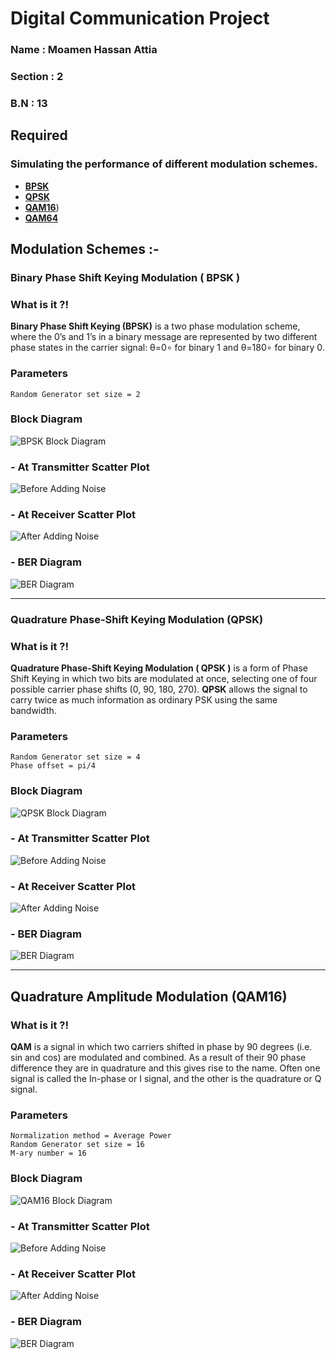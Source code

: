 # **Digital Communication Project**
### **Name** : Moamen Hassan Attia
### **Section** : 2
### **B.N** : 13

## **Required**
### Simulating the performance of different modulation schemes.
- [**BPSK**](#binary-phase-shift-keying-modulation-BPSK)
- [**QPSK**](#quadrature-phase-shift-keying-modulation-qpsk)
- [**QAM16**](#quadrature-amplitude-modulation-qam16))
- [**QAM64**](#quadrature-amplitude-modulation-qam)

## **Modulation Schemes :-**
### **Binary Phase Shift Keying Modulation ( BPSK )**
### What is it ?! 
**Binary Phase Shift Keying (BPSK)** is a two phase modulation scheme, where the 0’s and 1’s in a binary message are represented by two different phase states in the carrier signal: θ=0∘ for binary 1 and θ=180∘ for binary 0.

### Parameters
```
Random Generator set size = 2
```
### Block Diagram
![BPSK Block Diagram](https://github.com/MoamenAttia/Digital-Communication-Project/blob/master/BPSK/Figures/BPSK%20Blocks.PNG)

### - At Transmitter Scatter Plot
![Before Adding Noise](https://github.com/MoamenAttia/Digital-Communication-Project/blob/master/BPSK/Figures/Before%20Noise.PNG) 
### - At Receiver Scatter Plot
![After Adding Noise](https://github.com/MoamenAttia/Digital-Communication-Project/blob/master/BPSK/Figures/After%20Noise.PNG) 
### - BER Diagram
![BER Diagram](https://github.com/MoamenAttia/Digital-Communication-Project/blob/master/BPSK/Figures/ber%20vs%20snr.png)
___
### **Quadrature Phase-Shift Keying Modulation (QPSK)**
### What is it ?! 
**Quadrature Phase-Shift Keying Modulation ( QPSK )** is a form of Phase Shift Keying in which two bits are modulated at once, selecting one of four possible carrier phase shifts (0, 90, 180, 270). **QPSK** allows the signal to carry twice as much information as ordinary PSK using the same bandwidth.

### Parameters
```
Random Generator set size = 4
Phase offset = pi/4
```
### Block Diagram
![QPSK Block Diagram](https://github.com/MoamenAttia/Digital-Communication-Project/blob/master/QPSK/Figures/QPSK%20Blocks.PNG)

### - At Transmitter Scatter Plot
![Before Adding Noise](https://github.com/MoamenAttia/Digital-Communication-Project/blob/master/QPSK/Figures/Before%20Noise.PNG)
### - At Receiver Scatter Plot
![After Adding Noise](https://github.com/MoamenAttia/Digital-Communication-Project/blob/master/QPSK/Figures/After%20Noise.PNG)
### - BER Diagram
![BER Diagram](https://github.com/MoamenAttia/Digital-Communication-Project/blob/master/QPSK/Figures/SNR%20VS%20BER.PNG)
___
## **Quadrature Amplitude Modulation (QAM16)**
### What is it ?!
**QAM** is a signal in which two carriers shifted in phase by 90 degrees (i.e. sin and cos) are modulated and combined. As a result of their 90 phase difference they are in quadrature and this gives rise to the name. Often one signal is called the In-phase or I signal, and the other is the quadrature or Q signal. 
### Parameters
```
Normalization method = Average Power
Random Generator set size = 16
M-ary number = 16
```
### Block Diagram
![QAM16 Block Diagram](https://github.com/MoamenAttia/Digital-Communication-Project/blob/master/16QAM/Figures/QAM%2016%20Blocks.PNG)
### - At Transmitter Scatter Plot
![Before Adding Noise](https://github.com/MoamenAttia/Digital-Communication-Project/blob/master/16QAM/Figures/QAM%2016%20Before%20Noise.PNG)
### - At Receiver Scatter Plot
![After Adding Noise](https://github.com/MoamenAttia/Digital-Communication-Project/blob/master/16QAM/Figures/QAM%2016%20After%20Noise.PNG)
### - BER Diagram
![BER Diagram](https://github.com/MoamenAttia/Digital-Communication-Project/blob/master/16QAM/Figures/ber%20vs%20snr.png)